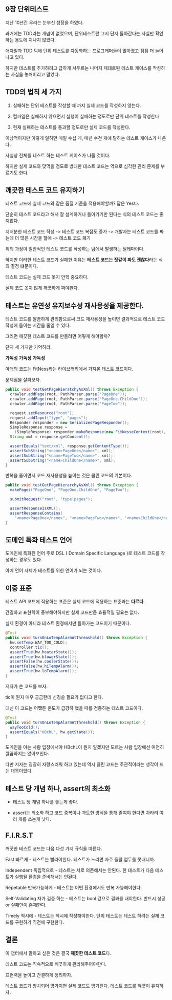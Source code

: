 ## 9장 단위테스트

지난 10년간 우리는 눈부신 성장을 하였다.

과거에는 TDD라는 개념이 없었으며, 단위테스트란 그저 단지 돌아간다는 사실만 확인하는 용도에 지나지 않았다.

애자일과 TDD 덕에 단위 테스트를 자동화하는 프로그래머들이 많아졌고 점점 더 늘어나고 있다.

하지만 테스트를 추가하려고 급하게 서두르는 나머지 제대로된 테스트 케이스를 작성하는 사실을 놓쳐버리고 말았다.

## TDD의 법칙 세 가지

1. 실패하는 단위 테스트를 작성할 때 까지 실제 코드를 작성하지 않는다.

2. 컴파일은 실패하지 않으면서 실행이 실패하는 정도로만 단위 테스트를 작성한다

3. 현재 실패하는 테스트를 통과할 정도로만 실제 코드를 작성한다.

이상적이지만 이렇게 일하면 매일 수십 개, 매년 수천 개에 달하는 테스트 케이스가 나온다.

사실상 전체를 테스트 하는 테스트 케이스가 나올 것이다.

하지만 실제 코드와 맞먹을 정도로 방대한 테스트 코드는 역으로 심각한 관리 문제를 부르기도 한다.

## 깨끗한 테스트 코드 유지하기

테스트 코드에 실제 코드와 같은 품질 기준을 적용해야할까? 답은 Yes다.

단순히 테스트 코드라고 해서 잘 설계하거나 돌아가기만 된다는 식의 테스트 코드는 좋지않다.

지저분한 테스트 코드 작성 -> 테스트 코드 복잡도 증가 -> 개발자는 테스트 코드를 짜는데 더 많은 시간을 할애 -> 테스트 코드 폐기

위의 과정이 일반적인 테스트 코드를 작성하는 팀에서 발생하는 딜레마이다.

하지만 이러한 테스트 코드가 실패한 이유는 **테스트 코드는 잣같이 짜도 괜찮다**라는 식의 결정 떄문이다.

테스트 코드는 실제 코드 못지 안헥 중요하다.

실제 코드 못지 않게 깨끗하게 짜야한다.

## 테스트는 유연성 유지보수성 재사용성을 제공한다.

테스트 코드를 깔끔하게 관리함으로써 코드 재사용성을 높이면 결과적으로 테스트 코드 작성에 들이는 시간을 줄일 수 있다.

그러면 깨끗한 테스트 코드를 만들려면 어떻게 해야할까?

단지 세 가지만 기억하라.

**가독성** **가독성** **가독성**

아래의 코드는 FitNess라는 라이브러리에서 가져온 테스트 코드이다.

문제점을 살펴보자.

```java
public void testGetPageHieratchyAsXml() throws Exception {
  crawler.addPage(root, PathParser.parse("PageOne"));
  crawler.addPage(root, PathParser.parse("PageOne.ChildOne"));
  crawler.addPage(root, PathParser.parse("PageTwo"));

  request.setResource("root");
  request.addInput("type", "pages");
  Responder responder = new SerializedPageResponder();
  SimpleResponse response =
    (SimpleResponse) responder.makeResponse(new FitNesseContext(root), request);
  String xml = response.getContent();

  assertEquals("text/xml", response.getContentType());
  assertSubString("<name>PageOne</name>", xml);
  assertSubString("<name>PageTwo</name>", xml);
  assertSubString("<name>ChildOne</name>", xml);
}
```

반복을 줄이면서 코드 재사용성을 높이는 것은 클린 코드의 기본이다.

```java
public void testGetPageHierarchyAsXml() throws Exception {
  makePages("PageOne", "PageOne.ChildOne", "PageTwo");

  submitRequest("root", "type:pages");

  assertResponseIsXML();
  assertResponseContains(
    "<name>PageOne</name>", "<name>PageTwo</name>", "<name>ChildOne</name>");
}
```

## 도메인 특화 테스트 언어

도메인에 특화된 언어 주로 DSL ( Domain Specific Language )로 테스트 코드를 작성하는 경우도 있다.

아예 언어 자체가 테스트를 위한 언어가 되는 것이다.

## 이중 표준

테스트 API 코드에 적용하는 표준은 실제 코드에 적용하는 표준과는 **다르다**.

간결하고 표현력이 풍부해야하지만 실제 코드만큼 효율적일 필요는 없다.

실제 환경이 아니라 테스트 환경에서만 돌아가는 코드이기 때문이다.

```java
@Test
public void turnOnLoTempAlarmAtThreashold() throws Exception {
  hw.setTemp(WAY_TOO_COLD); 
  controller.tic(); 
  assertTrue(hw.heaterState());   
  assertTrue(hw.blowerState()); 
  assertFalse(hw.coolerState()); 
  assertFalse(hw.hiTempAlarm());       
  assertTrue(hw.loTempAlarm());
}
```

저자가 쓴 코드를 보자.

tic이 뭔지 매우 궁금한데 신경쓸 필요가 없다고 한다.

대신 이 코드는 어쨌든 온도가 급강하 했을 때를 검증하는 테스트 코드이다.

```java
@Test
public void turnOnLoTempAlarmAtThreshold() throws Exception {
  wayTooCold();
  assertEquals("HBchL", hw.getState()); 
}
```

도메인을 아는 사람 입장에서야 HBchL이 뭔지 알겠지만 모르는 사람 입장에선 여전히 깔끔하지는 않아보인다.

다만 저자는 굉장히 자랑스러워 하고 있는데 역시 클린 코드는 주관적이라는 생각이 드는 대목이었다.

## 테스트 당 개념 하나, assert의 최소화

- 테스트 당 개념 하나를 놓는게 좋다.

- assert는 최소화 하고 코드 중복이나 과도한 방식을 통해 줄여야 한다면 차라리 여러 개를 쓰는게 낫다.

## F.I.R.S.T

깨끗한 테스트 코드는 다음 다섯 가지 규칙을 따른다.

Fast 빠르게 - 테스트는 빨라야한다. 테스트가 느리면 자주 돌릴 엄두를 못내니까.

Independent 독립적으로 - 테스트는 서로 의존해서는 안된다. 한 테스트가 다음 테스트가 실행될 환경을 준비해서는 안된다.

Repetable 반복가능하게 - 테스트는 어떤 환경에서도 반복 가능해야한다. 

Self-Validating 자가 검증 하는 - 테스트는 bool 값으로 결과를 내야한다. 반드시 성공 or 실패만이 존재한다.

Timely 적시에 - 테스트는 적시에 작성해야한다. 단위 테스트는 테스트 하려는 실제 코드를 구현하기 직전에 구현한다. 

## 결론

이 챕터에서 말하고 싶은 것은 결국 **깨끗한 테스트 코드**다.

테스트 코드는 직속적으로 깨끗하게 관리해주어야한다.

표현력을 높이고 간결하게 정리하자.

테스트 코드가 방치되어 망가지면 실제 코드도 망가진다. 테스트 코드를 꺠끗이 유지하자.